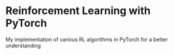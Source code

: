 # Reinforcement Learning with PyTorch
My implementation of various RL algorithms in PyTorch for a better understanding
